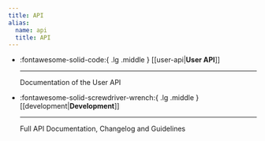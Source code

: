 ```yaml
---
title: API
alias:
  name: api
  title: API
---
```


<div class="grid cards" markdown>

-   :fontawesome-solid-code:{ .lg .middle }
    [[user-api|__User API__]]

    ---
    Documentation of the User API

-   :fontawesome-solid-screwdriver-wrench:{ .lg .middle }
    [[development|__Development__]]

    ---
    Full API Documentation, Changelog and Guidelines

</div>
